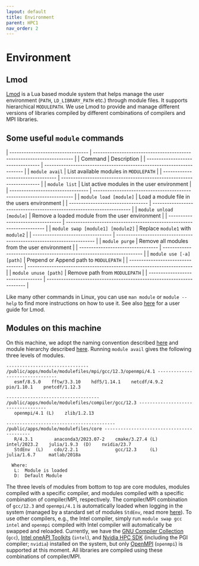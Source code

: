 ```yaml
---
layout: default
title: Environment
parent: HPC1
nav_order: 2
---
```


# Environment

## Lmod

[Lmod](https://lmod.readthedocs.io/en/latest/index.html) is a Lua based module system that helps manage the user environment (`PATH`, `LD_LIBRARY_PATH` etc.) through module files. It supports hierarchical `MODULEPATH`. We use Lmod to provide and manage different versions of libraries compiled by different combinations of compilers and MPI libraries.

## Some useful `module` commands

| --------------------------------- | --------------------------------------------------------------------- |
| Command                           | Description                                                           |
| --------------------------------- | --------------------------------------------------------------------- |
| `module avail`                    | List available modules in `MODULEPATH`                                |
| --------------------------------- | --------------------------------------------------------------------- |
| `module list`                     | List active modules in the user environment                           |
| --------------------------------- | --------------------------------------------------------------------- |
| `module load [module]`            | Load a module file in the users environment                           |
| --------------------------------- | --------------------------------------------------------------------- |
| `module unload [module]`          | Remove a loaded module from the user environment                      |
| --------------------------------- | --------------------------------------------------------------------- |
| `module swap [module1] [module2]` | Replace `module1` with `module2`                                      |
| --------------------------------- | --------------------------------------------------------------------- |
| `module purge`                    | Remove all modules from the user environment                          |
| --------------------------------- | --------------------------------------------------------------------- |
| `module use [-a] [path]`          | Prepend or Append path to `MODULEPATH`                                |
| --------------------------------- | --------------------------------------------------------------------- |
| `module unuse [path]`             | Remove path from `MODULEPATH`                                         |
| --------------------------------- | --------------------------------------------------------------------- |

Like many other commands in Linux, you can use `man module` or `module --help` to find more instructions on how to use it. See also [here](https://lmod.readthedocs.io/en/latest/010_user.html) for a user guide for Lmod.

## Modules on this machine

On this machine, we adopt the naming convention described [here](https://lmod.readthedocs.io/en/latest/055_module_names.html) and module hierarchy described [here](https://lmod.readthedocs.io/en/latest/080_hierarchy.html). Running `module avail` gives the following three levels of modules.

```
------------------------------- /public/apps/module/modulefiles/mpi/gcc/12.3/openmpi/4.1 --------------------------------
   esmf/8.5.0    fftw/3.3.10    hdf5/1.14.1    netcdf/4.9.2    pio/1.10.1    pnetcdf/1.12.3

----------------------------------- /public/apps/module/modulefiles/compiler/gcc/12.3 -----------------------------------
   openmpi/4.1 (L)    zlib/1.2.13

----------------------------------------- /public/apps/module/modulefiles/core ------------------------------------------
   R/4.3.1        anaconda3/2023.07-2    cmake/3.27.4 (L)    intel/2023.2    julia/1.9.3  (D)    nvidia/23.7
   StdEnv  (L)    cdo/2.2.1              gcc/12.3     (L)    julia/1.6.7     matlab/2018a

  Where:
   L:  Module is loaded
   D:  Default Module
```
The three levels of modules from bottom to top are core modules, modules compiled with a specific compiler, and modules compiled with a specific combination of compiler/MPI, respectively. The compiler/MPI combination of `gcc/12.3` and `openmpi/4.1` is automatically loaded when logging in the system (managed by a standard set of modules `StdEnv`, read more [here](https://lmod.readthedocs.io/en/latest/070_standard_modules.html)). To use other compilers, e.g., the Intel compiler, simply run `module swap gcc intel` and `openmpi` compiled with Intel compiler will automatically be swapped and reloaded. Currently, we have the [GNU Compiler Collection](https://gcc.gnu.org) (`gcc`), [Intel oneAPI Toolkits](https://www.intel.com/content/www/us/en/developer/tools/oneapi/overview.html) (`intel`), and [Nvidia HPC SDK](https://developer.nvidia.com/hpc-sdk) (including the PGI compiler; `nvidia`) installed on the system, but only [OpenMPI](https://www.open-mpi.org) (`openmpi`) is supported at this moment. All libraries are compiled using these combinations of compiler/MPI.

